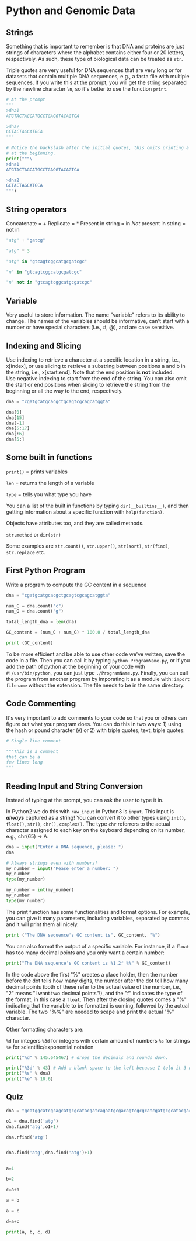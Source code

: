 # Python and Genomic Data

## Strings

Something that is important to remember is that DNA and proteins are just strings
of characters where the alphabet contains either four or 20 letters, respectively.
As such, these type of biological data can be treated as `str`.

Triple quotes are very useful for DNA sequences that are very long or for datasets
that contain multiple DNA sequences, e.g., a fasta file with multiple sequences.
If you write this at the prompt, you will get the string separated by the
newline character `\n`, so it's better to use the function `print`.

```python
# At the prompt
"""
>dna1
ATGTACTAGCATGCCTGACGTACAGTCA

>dna2
GCTACTAGCATGCA
"""

# Notice the backslash after the initial quotes, this omits printing a new line
# at the beginning.
print("""\
>dna1
ATGTACTAGCATGCCTGACGTACAGTCA

>dna2
GCTACTAGCATGCA
""")
```

## String operators

Concatenate = +
Replicate = *
Present in string = in
*Not* present in string = not in

```python
"atg" + "gatcg"

"atg" * 3

"atg" in "gtcagtcggcatgcgatcgc"

"n" in "gtcagtcggcatgcgatcgc"

"n" not in "gtcagtcggcatgcgatcgc"

```

## Variable

Very useful to store information. The name "variable" refers to its ability to
change. The names of the variables should be informative, can't start with a
number or have special characters (i.e., #, @), and are case sensitive.

## Indexing and Slicing

Use indexing to retrieve a character at a specific location in a string, i.e.,
x[index], or use slicing to retrieve a substring between positions a and b in
the string, i.e., x[start:end]. Note that the end position is **not** included.  
Use negative indexing to start from the end of the string. You can also omit the
start or end positions when slicing to retrieve the string from the beginning or
all the way to the end, respectively.

```python
dna = "cgatgcatgcacgctgcagtcgcagcatggta"

dna[0]
dna[15]
dna[-1]
dna[5:17]
dna[:6]
dna[5:]

```

## Some built in functions

`print()` = prints variables

`len` = returns the length of a variable

`type` = tells you what type you have

You can a list of the built in functions by typing `dir(__builtins__)`, and then
getting information about a specific function with `help(function)`.

Objects have attributes too, and they are called methods.

`str.method` or `dir(str)`

Some examples are `str.count()`, `str.upper()`, `str(sort)`, `str(find)`,
`str.replace` etc.

## First Python Program

Write a program to compute the GC content in a sequence


```python
dna = "cgatgcatgcacgctgcagtcgcagcatggta"

num_C = dna.count("c")
num_G = dna.count("g")

total_length_dna = len(dna)

GC_content = (num_C + num_G) * 100.0 / total_length_dna

print (GC_content)

```

To be more efficient and be able to use other code we've written, save the code
in a file. Then you can call it by typing `python ProgramName.py`, or if you add
the path of python at the beginning of your code with `#!/usr/bin/python`, you
can just type `./ProgramName.py`. Finally, you can call the program from another
program by imporating it as a module with: `import filename` without the extension.
The file needs to be in the same directory.


## Code Commenting

It's very important to add comments to your code so that you or others can
figure out what your program does. You can do this in two ways: 1) using the
hash or pound character (`#`) or 2) with triple quotes, text, triple quotes:

```python
# Single line comment

"""This is a comment
that can be a
few lines long
"""
```

## Reading Input and String Conversion

Instead of typing at the prompt, you can ask the user to type it in.

In Python2 we do this with `raw_input` in Python3 is `input`. This input is
***always*** captured as a string! You can convert it to other types using
`int()`, `float()`, `str()`, `chr()`, `complex()`. The type `chr` referrers to the
actual character assigned to each key on the keyboard depending on its number,
e.g., chr(65) -> A.

```python
dna = input("Enter a DNA sequence, please: ")
dna

# Always strings even with numbers!
my_number = input("Pease enter a number: ")
my_number
type(my_number)

my_number = int(my_number)
my_number
type(my_number)
```

The print function has some functionalities and format options. For example, you
can give it many parameters, including variables, separated by commas and it will
print them all nicely.

```python
print ("The DNA sequence's GC content is", GC_content, "%")
```

You can also format the output of a specific variable. For instance, if a `float`
has too many decimal points and you only want a certain number:

```python
print("The DNA sequence's GC content is %1.2f %%" % GC_content)
```
In the code above the first "%" creates a place holder, then the number before
the dot tells how many digits, the number after the dot tell how many decimal
points (both of these refer to the actual value of the number, i.e., "2" means
"I want two decimal points"!), and the "f" indicates the type of the format,
in this case a `float`. Then after the closing quotes comes a "%" indicating that the variable to be formatted is coming, followed by the actual variable. The two "%%" are needed to scape and print the actual "%" character.

Other formatting characters are:

`%d` for integers
`%3d` for integers with certain amount of numbers
`%s` for strings
`%e` for scientific/exponential notation

```python
print("%d" % 145.645467) # drops the decimals and rounds down.

print("%3d" % 43) # Add a blank space to the left because I told it 3 numbers
print("%s" % dna)
print("%e" % 10.6)

```


## Quiz

```python
dna = "gcatggcatcgcagcatgcgcatacgatcagaatgcgacagtcgcgcatcgatgcgcatacgactac"

o1 = dna.find('atg')
dna.find('atg',o1+1)

dna.rfind('atg')


dna.find('atg',dna.find('atg')+1)
```

```python

a=1

b=2

c=a+b

a = b

a = c

d=a+c

print(a, b, c, d)
```
